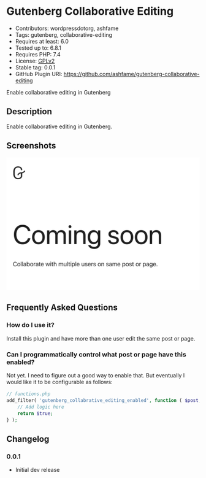 # Gutenberg Collaborative Editing

- Contributors: wordpressdotorg, ashfame
- Tags: gutenberg, collaborative-editing
- Requires at least: 6.0
- Tested up to: 6.8.1
- Requires PHP: 7.4
- License: [GPLv2](http://www.gnu.org/licenses/gpl-2.0.html)
- Stable tag: 0.0.1
- GitHub Plugin URI: https://github.com/ashfame/gutenberg-collaborative-editing

Enable collaborative editing in Gutenberg

## Description
Enable collaborative editing in Gutenberg.

## Screenshots
![Example](.wporg/screenshot-1.png)

## Frequently Asked Questions

### How do I use it?
Install this plugin and have more than one user edit the same post or page.

### Can I programmatically control what post or page have this enabled?
Not yet. I need to figure out a good way to enable that. But eventually I would like it to be configurable as follows:

~~~php
// functions.php
add_filter( 'gutenberg_collabrative_editing_enabled', function ( $post, $user_ids_collaborating, $user_id_initiating_collaboration ) {
    // Add logic here
	return $true;
} );
~~~

## Changelog

### 0.0.1

- Initial dev release
